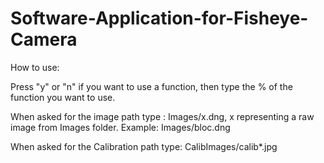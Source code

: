 # Software-Application-for-Fisheye-Camera

How to use:

Press "y" or "n" if you want to use a function, then type the % of the function you want to use.

When asked for the image path type : Images/x.dng, x representing a raw image from Images folder.
Example: Images/bloc.dng

When asked for the Calibration path type: CalibImages/calib*.jpg

